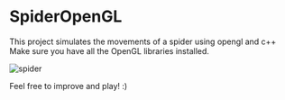 # SpiderOpenGL
This project simulates the movements of a spider using opengl and c++
Make sure you have all the OpenGL libraries installed.

![spider](https://user-images.githubusercontent.com/21102697/42157938-eaae1eae-7de6-11e8-9c07-dcd328bb10f8.png)

Feel free to improve and play! :)
			
